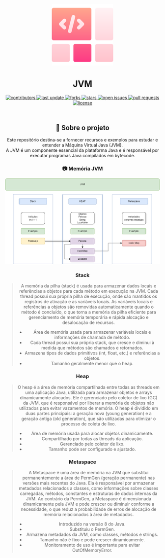 <div align="center">

  <img src="assets/logo.png" alt="logo" width="200" height="auto" />
  <h1>JVM</h1>
  
<!-- Badges -->
<p>
  <a href="https://github.com/wesleyosantos91/JVM/graphs/contributors">
    <img src="https://img.shields.io/github/contributors/wesleyosantos91/JVM" alt="contributors" />
  </a>
  <a href="">
    <img src="https://img.shields.io/github/last-commit/wesleyosantos91/JVM" alt="last update" />
  </a>
  <a href="https://github.com/wesleyosantos91/JVM/network/members">
    <img src="https://img.shields.io/github/forks/wesleyosantos91/JVM" alt="forks" />
  </a>
  <a href="https://github.com/wesleyosantos91/JVM/stargazers">
    <img src="https://img.shields.io/github/stars/wesleyosantos91/JVM" alt="stars" />
  </a>
  <a href="https://github.com/wesleyosantos91/JVM/issues/">
    <img src="https://img.shields.io/github/issues/wesleyosantos91/JVM" alt="open issues" />
  </a>
  <a href="https://github.com/wesleyosantos91/JVM/pulls/">
    <img src="https://img.shields.io/github/issues-pr/wesleyosantos91/JVM" alt="pull requests" />
  </a>
  <a href="https://github.com/wesleyosantos91/JVM/blob/main/LICENSE">
    <img src="https://img.shields.io/github/license/wesleyosantos91/JVM" alt="license" />
  </a>
</p>
   
<br />

<!-- About the Project -->
## :star2: Sobre o projeto
<p>
    Este repositório destina-se a fornecer recursos e exemplos para estudar e entender a Máquina Virtual Java (JVM).</br>
    A JVM é um componente essencial da plataforma Java e é responsável por executar programas Java compilados em bytecode.
</p>

<!-- Screenshots -->
### :camera: Memória JVM

<div align="center"> 
  <img src="assets/00-jvm-memoria.png" alt="logo" width="600" height="auto" />
</div>

### Stack
> A memória da pilha (stack) é usada para armazenar dados locais e referências a objetos para cada método em execução na JVM. Cada thread possui sua própria pilha de execução, onde são mantidos os registros de ativação e as variáveis locais. As variáveis locais e referências a objetos são removidas automaticamente quando o método é concluído, o que torna a memória da pilha eficiente para gerenciamento de memória temporária e rápida alocação e desalocação de recursos.
> - Área de memória usada para armazenar variáveis locais e informações de chamada de método.
> - Cada thread possui sua própria stack, que cresce e diminui à medida que métodos são chamados e retornados.
> - Armazena tipos de dados primitivos (int, float, etc.) e referências a objetos.
> - Tamanho geralmente menor que o heap.

### Heap
> O heap é a área de memória compartilhada entre todas as threads em uma aplicação Java, utilizada para armazenar objetos e arrays dinamicamente alocados. Ele é gerenciado pelo coletor de lixo (GC) da JVM, que é responsável por liberar a memória de objetos não utilizados para evitar vazamentos de memória. O heap é dividido em duas partes principais: a geração nova (young generation) e a geração antiga (old generation), que são utilizadas para otimizar o processo de coleta de lixo.
> - Área de memória usada para alocar objetos dinamicamente.
> - Compartilhado por todas as threads da aplicação.
> - Gerenciado pelo coletor de lixo.
> - Tamanho pode ser configurado e ajustado. 

### Metaspace
> A Metaspace é uma área de memória na JVM que substitui permanentemente a área de PermGen (geração permanente) nas versões mais recentes do Java. Ela é responsável por armazenar metadados relacionados a classes, como informações sobre classes carregadas, métodos, constantes e estruturas de dados internas da JVM. Ao contrário da PermGen, a Metaspace é dimensionada dinamicamente pela JVM e pode crescer ou diminuir conforme a necessidade, o que reduz a probabilidade de erros de alocação de memória relacionados à área de metadados.
> - Introduzido na versão 8 do Java.
> - Substituiu o PermGen.
> - Armazena metadados da JVM, como classes, métodos e strings.
> - Tamanho não é fixo e pode crescer dinamicamente.
> - Monitoramento de uso é importante para evitar OutOfMemoryError.